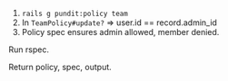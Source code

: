 1. `rails g pundit:policy team`
2. In `TeamPolicy#update?` => user.id == record.admin_id
3. Policy spec ensures admin allowed, member denied.

Run rspec.

Return policy, spec, output.
